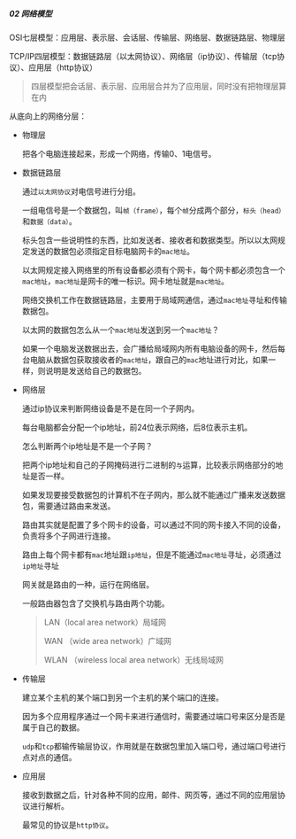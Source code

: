 ##### 02 网络模型

OSI七层模型：应用层、表示层、会话层、传输层、网络层、数据链路层、物理层

TCP/IP四层模型：数据链路层（以太网协议）、网络层（ip协议）、传输层（tcp协议）、应用层（http协议）

> 四层模型把会话层、表示层、应用层合并为了应用层，同时没有把物理层算在内

从底向上的网络分层：

- 物理层

  把各个电脑连接起来，形成一个网络，传输0、1电信号。

- 数据链路层

  通过`以太网协议`对电信号进行分组。

  一组电信号是一个数据包，叫`帧（frame）`，每个`帧`分成两个部分，`标头（head）`和`数据（data）`。

  标头包含一些说明性的东西，比如发送者、接收者和数据类型。所以以太网规定发送的数据包必须指定目标电脑网卡的`mac地址`。

  以太网规定接入网络里的所有设备都必须有个网卡，每个网卡都必须包含一个`mac地址`，`mac地址`是网卡的唯一标识。网卡地址就是`mac地址`。

  网络交换机工作在数据链路层，主要用于局域网通信，通过`mac地址`寻址和传输数据包。

  以太网的数据包怎么从一个`mac地址`发送到另一个`mac地址`？  

  如果一个电脑发送数据出去，会广播给局域网内所有电脑设备的网卡，然后每台电脑从数据包获取接收者的`mac地址`，跟自己的`mac`地址进行对比，如果一样，则说明是发送给自己的数据包。
  
- 网络层

  通过ip协议来判断网络设备是不是在同一个子网内。

  每台电脑都会分配一个ip地址，前24位表示网络，后8位表示主机。

  怎么判断两个ip地址是不是一个子网？

  把两个ip地址和自己的子网掩码进行二进制的`与`运算，比较表示网络部分的地址是否一样。

  如果发现要接受数据包的计算机不在子网内，那么就不能通过广播来发送数据包，需要通过路由来发送。

  路由其实就是配置了多个网卡的设备，可以通过不同的网卡接入不同的设备，负责将多个子网进行连接。

  路由上每个网卡都有`mac`地址跟`ip地址`，但是不能通过`mac地址`寻址，必须通过`ip地址`寻址

  网关就是路由的一种，运行在网络层。

  一般路由器包含了交换机与路由两个功能。

  > LAN（local area network）局域网
  >
  > WAN （wide area network）广域网
  >
  > WLAN （wireless local area network）无线局域网

- 传输层

  建立某个主机的某个端口到另一个主机的某个端口的连接。

  因为多个应用程序通过一个网卡来进行通信时，需要通过端口号来区分是否是属于自己的数据。

  `udp`和`tcp`都输传输层协议，作用就是在数据包里加入端口号，通过端口号进行点对点的通信。

- 应用层

  接收到数据之后，针对各种不同的应用，邮件、网页等，通过不同的应用层协议进行解析。

  最常见的协议是`http协议`。

  